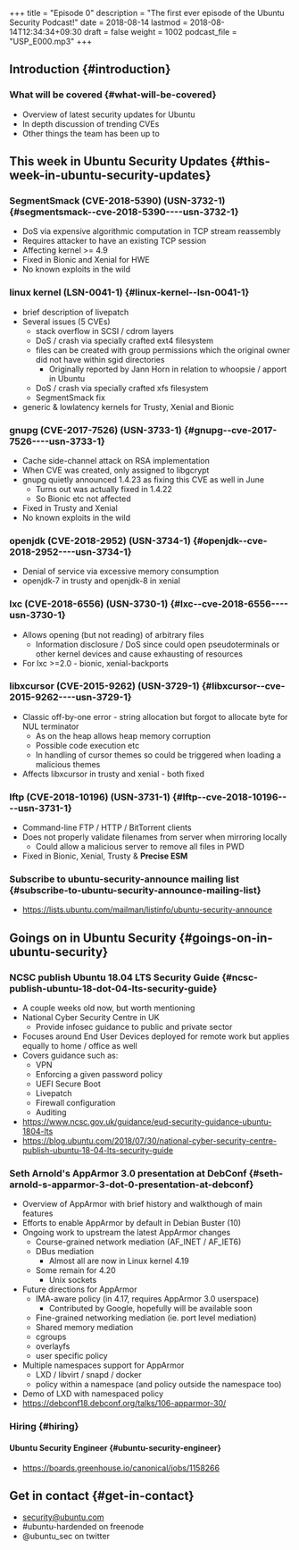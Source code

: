 +++
title = "Episode 0"
description = "The first ever episode of the Ubuntu Security Podcast!"
date = 2018-08-14
lastmod = 2018-08-14T12:34:34+09:30
draft = false
weight = 1002
podcast_file = "USP_E000.mp3"
+++

## Introduction {#introduction}


### What will be covered {#what-will-be-covered}

-   Overview of latest security updates for Ubuntu
-   In depth discussion of trending CVEs
-   Other things the team has been up to


## This week in Ubuntu Security Updates {#this-week-in-ubuntu-security-updates}


### SegmentSmack (CVE-2018-5390) (USN-3732-1) {#segmentsmack--cve-2018-5390----usn-3732-1}

-   DoS via expensive algorithmic computation in TCP stream reassembly
-   Requires attacker to have an existing TCP session
-   Affecting kernel >= 4.9
-   Fixed in Bionic and Xenial for HWE
-   No known exploits in the wild


### linux kernel (LSN-0041-1) {#linux-kernel--lsn-0041-1}

-   brief description of livepatch
-   Several issues (5 CVEs)
    -   stack overflow in SCSI / cdrom layers
    -   DoS / crash via specially crafted ext4 filesystem
    -   files can be created with group permissions which the original owner did not have within sgid directories
        -   Originally reported by Jann Horn in relation to whoopsie / apport in Ubuntu
    -   DoS / crash via specially crafted xfs filesystem
    -   SegmentSmack fix
-   generic & lowlatency kernels for Trusty, Xenial and Bionic


### gnupg (CVE-2017-7526) (USN-3733-1) {#gnupg--cve-2017-7526----usn-3733-1}

-   Cache side-channel attack on RSA implementation
-   When CVE was created, only assigned to libgcrypt
-   gnupg quietly announced 1.4.23 as fixing this CVE as well in June
    -   Turns out was actually fixed in 1.4.22
    -   So Bionic etc not affected
-   Fixed in Trusty and Xenial
-   No known exploits in the wild


### openjdk (CVE-2018-2952) (USN-3734-1) {#openjdk--cve-2018-2952----usn-3734-1}

-   Denial of service via excessive memory consumption
-   openjdk-7 in trusty and openjdk-8 in xenial


### lxc (CVE-2018-6556) (USN-3730-1) {#lxc--cve-2018-6556----usn-3730-1}

-   Allows opening (but not reading) of arbitrary files
    -   Information disclosure / DoS since could open pseudoterminals or other kernel devices and cause exhausting of resources
-   For lxc >=2.0 - bionic, xenial-backports


### libxcursor (CVE-2015-9262) (USN-3729-1) {#libxcursor--cve-2015-9262----usn-3729-1}

-   Classic off-by-one error - string allocation but forgot to allocate byte for NUL terminator
    -   As on the heap allows heap memory corruption
    -   Possible code execution etc
    -   In handling of cursor themes so could be triggered when loading a malicious themes
-   Affects libxcursor in trusty and xenial - both fixed


### lftp (CVE-2018-10196) (USN-3731-1) {#lftp--cve-2018-10196----usn-3731-1}

-   Command-line FTP / HTTP / BitTorrent clients
-   Does not properly validate filenames from server when mirroring locally
    -   Could allow a malicious server to remove all files in PWD
-   Fixed in Bionic, Xenial, Trusty & **Precise ESM**


### Subscribe to ubuntu-security-announce mailing list {#subscribe-to-ubuntu-security-announce-mailing-list}

-   <https://lists.ubuntu.com/mailman/listinfo/ubuntu-security-announce>


## Goings on in Ubuntu Security {#goings-on-in-ubuntu-security}


### NCSC publish Ubuntu 18.04 LTS Security Guide {#ncsc-publish-ubuntu-18-dot-04-lts-security-guide}

-   A couple weeks old now, but worth mentioning
-   National Cyber Security Centre in UK
    -   Provide infosec guidance to public and private sector
-   Focuses around End User Devices deployed for remote work but applies equally to home / office as well
-   Covers guidance such as:
    -   VPN
    -   Enforcing a given password policy
    -   UEFI Secure Boot
    -   Livepatch
    -   Firewall configuration
    -   Auditing
-   <https://www.ncsc.gov.uk/guidance/eud-security-guidance-ubuntu-1804-lts>
-   <https://blog.ubuntu.com/2018/07/30/national-cyber-security-centre-publish-ubuntu-18-04-lts-security-guide>


### Seth Arnold's AppArmor 3.0 presentation at DebConf {#seth-arnold-s-apparmor-3-dot-0-presentation-at-debconf}

-   Overview of AppArmor with brief history and walkthough of main features
-   Efforts to enable AppArmor by default in Debian Buster (10)
-   Ongoing work to upstream the latest AppArmor changes
    -   Course-grained network mediation (AF\_INET / AF\_IET6)
    -   DBus mediation
        -   Almost all are now in Linux kernel 4.19
    -   Some remain for 4.20
        -   Unix sockets
-   Future directions for AppArmor
    -   IMA-aware policy (in 4.17, requires AppArmor 3.0 userspace)
        -   Contributed by Google, hopefully will be available soon
    -   Fine-grained networking mediation (ie. port level mediation)
    -   Shared memory mediation
    -   cgroups
    -   overlayfs
    -   user specific policy
-   Multiple namespaces support for AppArmor
    -   LXD / libvirt / snapd / docker
    -   policy within a namespace (and policy outside the namespace too)
-   Demo of LXD with namespaced policy
-   <https://debconf18.debconf.org/talks/106-apparmor-30/>


### Hiring {#hiring}


#### Ubuntu Security Engineer {#ubuntu-security-engineer}

-   <https://boards.greenhouse.io/canonical/jobs/1158266>


## Get in contact {#get-in-contact}

-   security@ubuntu.com
-   \#ubuntu-hardended on freenode
-   @ubuntu\_sec on twitter